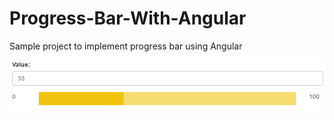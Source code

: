 # Progress-Bar-With-Angular

Sample project to implement progress bar using Angular

![Alt text](/progressbar.png?raw=true "Optional Title")

